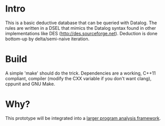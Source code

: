 # Intro
This is a basic deductive database that can be queried with Datalog.
The rules are written in a DSEL that mimics the Datalog syntax found in other implementations like DES (http://des.sourceforge.net).
Deduction is done bottom-up by delta/semi-naive iteration.

# Build

A simple 'make' should do the trick. Dependencies are a working, C++11 compliant, compiler (modify the CXX variable if you don't want clang), cppunit and GNU Make.

# Why?

This prototype will be integrated into a [larger program analysis framework](https://github.com/das-labor/panopticon).
